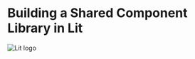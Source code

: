 # Building a Shared Component Library in Lit

![Lit logo](/logo.svg#flame) <!-- .element: class="logo" -->
